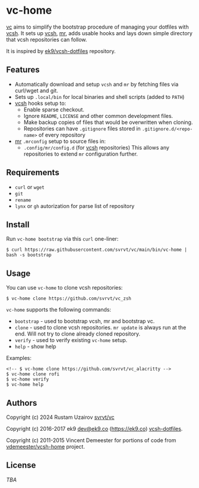 vc-home
=============

[vc][9] aims to simplify the bootstrap procedure of managing your
dotfiles with [vcsh][1]. It sets up [vcsh][1], [mr][2], adds usable hooks and
lays down simple directory that vcsh repositories can follow.

It is inspired by [ek9/vcsh-dotfiles][10] repository.

## Features

- Automatically download and setup `vcsh` and `mr` by fetching files via
  curl/wget and git.
- Sets up `.local/bin` for local binaries and shell scripts (added to `PATH`)
- [vcsh][1] hooks setup to:
    - Enable sparse checkout.
    - Ignore `README`, `LICENSE` and other common development files.
    - Make backup copies of files that would be overwritten when cloning.
    - Repositories can have `.gitignore` files stored
      in `.gitignore.d/<repo-name>` of every repository
- [mr][2] `.mrconfig` setup to source files in:
    - `.config/mr/config.d` (for [vcsh][1] repositories)
  This allows any repositories to extend `mr` configuration further.

<!-- [![asciicast](https://asciinema.org/a/125351.png)](https://asciinema.org/a/125351) -->

<!-- ## Change Log -->
<!---->
<!-- Please see [CHANGELOG.md](CHANGELOG.md) for information on recent changes. -->

## Requirements

- `curl` or `wget`
- `git`
- `rename` 
- `lynx` or `gh` autorization for parse list of repository

## Install

Run `vc-home bootstrap` via this `curl` one-liner:

    $ curl https://raw.githubusercontent.com/svrvt/vc/main/bin/vc-home | bash -s bootstrap

<!-- Source `~/.profile` to make sure `PATH` is updated: -->
<!---->
<!--     $ source ~/.profile -->
<!---->
<!-- Run `mr update` to verify the boostrap: -->
<!---->
<!--     $ mr update -->

## Usage

You can use `vc-home` to clone vcsh repositories:

    $ vc-home clone https://github.com/svrvt/vc_zsh

`vc-home` supports the following commands:

- `bootstrap` - used to bootstrap vcsh, mr and bootstrap vc.
- `clone` - used to clone vcsh repositories. `mr update` is always run at the
   end. Will not try to clone already cloned repository.
- `verify` - used to verify existing `vc-home` setup.
- `help` - show help

Examples:

    <!-- $ vc-home clone https://github.com/svrvt/vc_alacritty -->
    $ vc-home clone rofi
    $ vc-home verify
    $ vc-home help


## Authors

Copyright (c) 2024 Rustam Uzairov [svrvt/vc][9]

Copyright (c) 2016-2017 ek9 <dev@ek9.co> (https://ek9.co)
[vcsh-dotfiles][0].

Copyright (c) 2011-2015 Vincent Demeester for portions of code from
[vdemeester/vcsh-home][3] project.

## License

*TBA*

[0]: https://github.com/ek9/vcsh-dotfiles
[1]: https://github.com/RichiH/vcsh
[2]: https://github.com/joeyh/myrepos
[3]: https://github.com/vdemeester/vcsh-home
[9]: https://github.com/svrvt/vc
[10]: https://github.com/ek9/dotfiles
